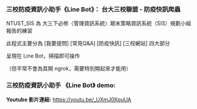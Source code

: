 ### 三校防疫資訊小助手《Line Bot》： 台大三校聯盟 - 防疫快訊爬蟲

NTUST_SIS 為 大三下必修〈管理資訊系統〉期末策略資訊系統（SIS）規劃小組報告的練習

此程式主要分為 [我要提問] [常見Q&A] [防疫快訊] [三校網站] 四大部分

呈現在 Line Bot，掃描即可操作

（但平常不會為其開 ngrok，需要特別開起來才能用）

### 三校防疫資訊小助手 《Line Bot》 demo:
**Youtube 影片連結:**
https://youtu.be/_UXmJ0XpuUA
